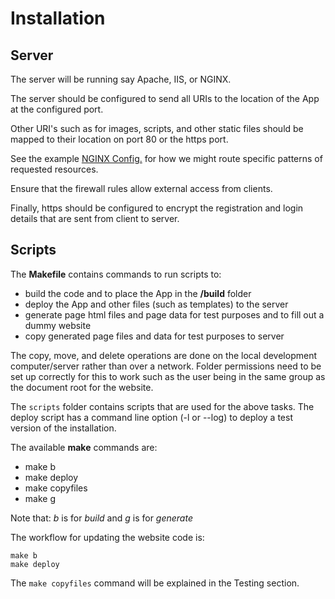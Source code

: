 # Installation

## Server
The server will be running say Apache, IIS, or NGINX.

The server should be configured to send all URIs to the location of the App at the configured port.

Other URI's such as for images, scripts, and other static files should be mapped to their location on port 80 or the https port.

See the example [NGINX Config.](nginx.md) for how we might route specific patterns of requested resources.

Ensure that the firewall rules allow external access from clients.

Finally, https should be configured to encrypt the registration and login details that are sent from client to server.

## Scripts
The **Makefile** contains commands to run scripts to:
- build the code and to place the App in the **/build** folder
- deploy the App and other files (such as templates) to the server
- generate page html files and page data for test purposes and to fill out a dummy website
- copy generated page files and data for test purposes to server

The copy, move, and delete operations are done on the local development computer/server rather than over a network. Folder permissions need to be set up correctly for this to work such as the user being in the same group as the document root for the website.

The `scripts` folder contains scripts that are used for the above tasks. The deploy script has a command line option (-l or --log) to deploy a test version of the installation.

The available **make** commands are:
- make b
- make deploy
- make copyfiles
- make g

Note that: *b* is for *build* and *g* is for *generate*

The workflow for updating the website code is:

    make b
    make deploy

The `make copyfiles` command will be explained in the Testing section.
